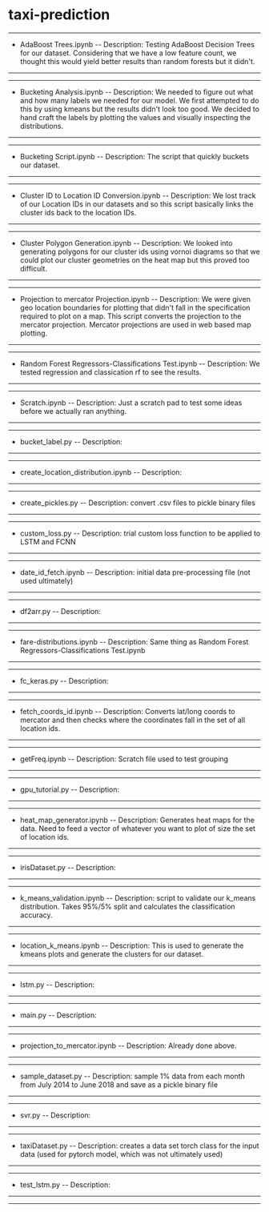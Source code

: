 # taxi-prediction
---------------------------------------
- AdaBoost Trees.ipynb
-- Description: Testing AdaBoost Decision Trees for our dataset. Considering that we have a low feature count, we thought this would yield better results than random forests but it didn't.
---------------------------------------
---------------------------------------
- Bucketing Analysis.ipynb
-- Description: We needed to figure out what and how many labels we needed for our model. We first attempted to do this by using kmeans but the results didn't look too good. We decided to hand craft the labels by plotting the values and visually inspecting the distributions.
---------------------------------------
---------------------------------------
- Bucketing Script.ipynb
-- Description: The script that quickly buckets our dataset.
---------------------------------------
---------------------------------------
- Cluster ID to Location ID Conversion.ipynb
-- Description: We lost track of our Location IDs in our datasets and so this script basically links the cluster ids back to the location IDs.
---------------------------------------
---------------------------------------
- Cluster Polygon Generation.ipynb
-- Description: We looked into generating polygons for our cluster ids using vornoi diagrams so that we could plot our cluster geometries on the heat map but this proved too difficult.
---------------------------------------
---------------------------------------
- Projection to mercator Projection.ipynb
-- Description: We were given geo location boundaries for plotting that didn't fall in the specification required to plot on a map. This script converts the projection to the mercator projection. Mercator projections are used in web based map plotting.
---------------------------------------
---------------------------------------
- Random Forest Regressors-Classifications Test.ipynb
-- Description: We tested regression and classication rf to see the results.
---------------------------------------
---------------------------------------
- Scratch.ipynb
-- Description: Just a scratch pad to test some ideas before we actually ran anything.
---------------------------------------
---------------------------------------
- bucket_label.py
-- Description: 
---------------------------------------
---------------------------------------
- create_location_distribution.ipynb
-- Description:
---------------------------------------
---------------------------------------
- create_pickles.py
-- Description: convert .csv files to pickle binary files
---------------------------------------
---------------------------------------
- custom_loss.py
-- Description: trial custom loss function to be applied to LSTM and FCNN
---------------------------------------
---------------------------------------
- date_id_fetch.ipynb
-- Description: initial data pre-processing file (not used ultimately)
---------------------------------------
---------------------------------------
- df2arr.py
-- Description:
---------------------------------------
---------------------------------------
- fare-distributions.ipynb
-- Description: Same thing as Random Forest Regressors-Classifications Test.ipynb
---------------------------------------
---------------------------------------
- fc_keras.py
-- Description:
---------------------------------------
---------------------------------------
- fetch_coords_id.ipynb
-- Description: Converts lat/long coords to mercator and then checks where the coordinates fall in the set of all location ids.
---------------------------------------
---------------------------------------
- getFreq.ipynb
-- Description: Scratch file used to test grouping
---------------------------------------
---------------------------------------
- gpu_tutorial.py
-- Description:
---------------------------------------
---------------------------------------
- heat_map_generator.ipynb
-- Description: Generates heat maps for the data. Need to feed a vector of whatever you want to plot of size the set of location ids.
---------------------------------------
---------------------------------------
- irisDataset.py
-- Description:
---------------------------------------
---------------------------------------
- k_means_validation.ipynb
-- Description: script to validate our k_means distribution. Takes 95%/5% split and calculates the classification accuracy.
---------------------------------------
---------------------------------------
- location_k_means.ipynb
-- Description: This is used to generate the kmeans plots and generate the clusters for our dataset.
---------------------------------------
---------------------------------------
- lstm.py
-- Description:
---------------------------------------
---------------------------------------
- main.py
-- Description:
---------------------------------------
---------------------------------------
- projection_to_mercator.ipynb
-- Description: Already done above.
---------------------------------------
---------------------------------------
- sample_dataset.py
-- Description: sample 1% data from each month from July 2014 to June 2018 and save as a pickle binary file
---------------------------------------
---------------------------------------
- svr.py
-- Description:
---------------------------------------
---------------------------------------
- taxiDataset.py
-- Description: creates a data set torch class for the input data (used for pytorch model, which was not ultimately used)
---------------------------------------
---------------------------------------
- test_lstm.py
-- Description:    
---------------------------------------
---------------------------------------

